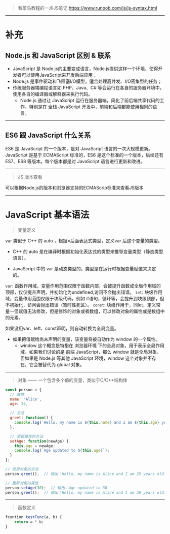 > 看菜鸟教程的一点JS笔记 https://www.runoob.com/js/js-syntax.html

---

# 补充

## Node.js 和 JavaScript 区别 & 联系

- JavaScript 是 Node.js的主要变成语言，Node.js提供这样一个环境，使得开发者可以使用JavaScript来开发后端应用；
- Node.js 是事件驱动和飞阻塞I/O模型，适合处理高并发、I/O密集型的任务；
- 传统服务器端编程语言如 PHP、Java、C# 等会运行在各自的服务器环境中，使用各自的编译器或解释器来执行代码。
  - Node.js 通过让 JavaScript 运行在服务器端，简化了前后端共享代码的工作，特别是在 全栈 JavaScript 开发中，前端和后端都能使用相同的语言。

---

## ES6 跟 JavaScript 什么关系 

ES6 是 JavaScript 的一个版本，是对 JavaScript 语言的一次大规模更新。
JavaScript 是基于 ECMAScript 标准的，ES6 是这个标准的一个版本，后续还有 ES7、ES8 等版本。每个版本都是对 JavaScript 语言进行更新和改进。

---


> JS 版本查看

可以根据Node.js的版本和浏览器支持的ECMAScrip标准来查看JS版本

---

# JavaScript 基本语法

> 变量定义

var 类似于 C++ 的 auto ，根据=后面表达式类型，定义var 后这个变量的类型。

- C++ 的 auto 是在编译时根据初始化表达式的类型来推导变量类型（静态类型语言）。

- JavaScript 中的 var 是动态类型的，类型是在运行时根据变量赋值来决定的。

`var`: 函数作用域，变量作用范围仅限于函数内部，会被提升函数或全局作用域的顶部，仅仅提升声明，并初始化为undefined,访问不会抛出错误。
`let`: 块级作用域，变量作用范围仅限于块级代码，例如 if语句，循环等，会提升到块级顶部，但不初始化，访问会抛出错误（暂时性死区）。
`const`: 块级作用于，同let，定义常量一但赋值无法修改，但是修饰的对象或者数组，可以修改对象的属性或是数组中的元素。

如果没用var、left、const声明，则自动转换为全局变量。

- 如果把值赋给尚未声明的变量，该变量将被自动作为 window 的一个属性。
  - window 这个概念是特指在 浏览器环境 下的全局对象，用于表示全局作用域。如果我们讨论的是 前端 JavaScript，那么 window 就是全局对象。但如果是 Node.js 等其他 JavaScript 环境，window 这个对象并不存在，它会被替代为 global 对象。

---

> 对象 —— 一个包含多个值的变量，类似于C/C++结构体

```js
const person = {
  // 属性
  name: 'Alice',
  age: 25,

  // 方法
  greet: function() {
    console.log(`Hello, my name is ${this.name} and I am ${this.age} years old.`);
  },

  // 更新属性的方法
  setAge: function(newAge) {
    this.age = newAge;
    console.log(`Age updated to ${this.age}`);
  }
};

// 使用对象的方法
person.greet();  // 输出：Hello, my name is Alice and I am 25 years old.

// 更新对象的属性
person.setAge(30);  // 输出：Age updated to 30
person.greet();  // 输出：Hello, my name is Alice and I am 30 years old.

```

---

> 函数定义


```js
fcuntion testFunc(a, b) {
    return a * b;
}
```

